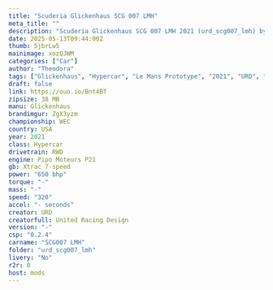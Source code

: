 ```yaml
---
title: "Scuderia Glickenhaus SCG 007 LMH"
meta_title: ""
description: "Scuderia Glickenhaus SCG 007 LMH 2021 (urd_scg007_lmh) by URD for Assetto Corsa"
date: 2025-05-13T09:44:00Z
thumb: 5jbrLw5
mainimage: xozQJWM
categories: ["Car"]
author: "Theodora"
tags: ["Glickenhaus", "Hypercar", "Le Mans Prototype", "2021", "URD", "USA"]
draft: false
link: https://ouo.io/Bnt4BT
zipsize: 38 MB
manu: Glickenhaus
brandimgur: ZgX3yzm
championship: WEC
country: USA
year: 2021
class: Hypercar
drivetrain: RWD
engine: Pipo Moteurs P21
gb: Xtrac 7-speed
power: "650 bhp"
torque: "-"
mass: "-"
speed: "320"
accel: "- seconds"
creator: URD
creatorfull: United Racing Design
version: "-"
csp: "0.2.4"
carname: "SCG007 LMH"
folder: "urd_scg007_lmh"
livery: "No"
r2r: 0
host: mods
---
```

